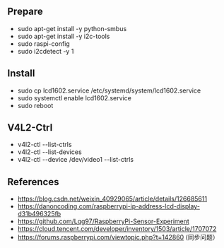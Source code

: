 ## Prepare

- sudo apt-get install -y python-smbus
- sudo apt-get install -y i2c-tools
- sudo raspi-config
- sudo i2cdetect -y 1


## Install

- sudo cp lcd1602.service /etc/systemd/system/lcd1602.service
- sudo systemctl enable lcd1602.service
- sudo reboot

## V4L2-Ctrl

- v4l2-ctl --list-ctrls
- v4l2-ctl --list-devices 
- v4l2-ctl --device /dev/video1 --list-ctrls

## References

- https://blog.csdn.net/weixin_40929065/article/details/126685611
- https://danoncoding.com/raspberrypi-ip-address-lcd-display-d31b496325fb
- https://github.com/Lqg97/RaspberryPi-Sensor-Experiment
- https://cloud.tencent.com/developer/inventory/1503/article/1707072
- https://forums.raspberrypi.com/viewtopic.php?t=142860 (同步问题）
